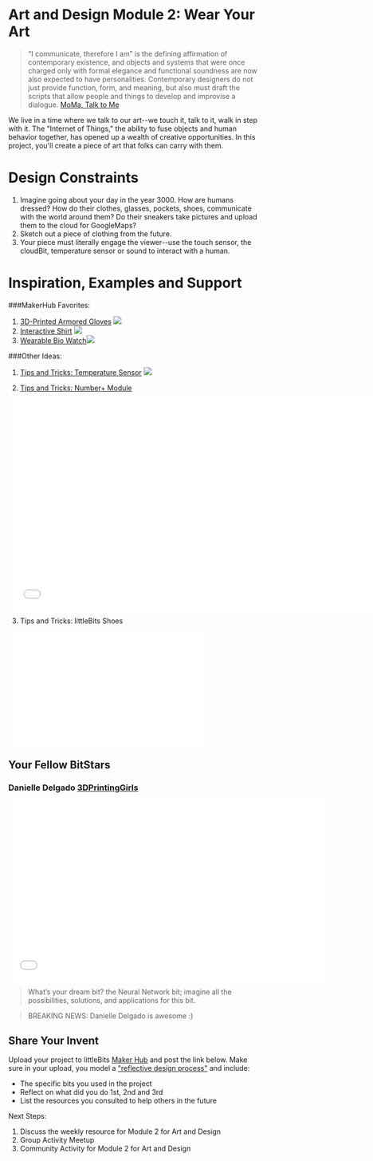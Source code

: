 # Art and Design Module 2: Wear Your Art

>“I communicate, therefore I am” is the defining affirmation of contemporary existence, and objects and systems that were once charged only with formal elegance and functional soundness are now also expected to have personalities. Contemporary designers do not just provide function, form, and meaning, but also must draft the scripts that allow people and things to develop and improvise a dialogue.
[MoMa, Talk to Me](http://www.moma.org/interactives/exhibitions/2011/talktome/)

We live in a time where we talk to our art--we touch it, talk to it, walk in step with it. The "Internet of Things," the ability to fuse objects and human behavior together, has opened up a wealth of creative opportunities. In this project, you'll create a piece of art that folks can carry with them.

# Design Constraints
1. Imagine going about your day in the year 3000. How are humans dressed? How do their clothes, glasses, pockets, shoes, communicate with the world around them? Do their sneakers take pictures and upload them to the cloud for GoogleMaps?
2. Sketch out a piece of clothing from the future.  
3. Your piece must literally engage the viewer--use the touch sensor, the cloudBit, temperature sensor or sound to interact with a human. 

# Inspiration, Examples and Support

###MakerHub Favorites: 
1. [3D-Printed Armored Gloves](http://www.shapeways.com/model/2005573/internal-frame-for-armored-gloves.html?li=search-results-8&materialId=6)
![](http://images1.sw-cdn.net/model/picture/625x465_2005573_3218433_1403759874.jpg)
2. [Interactive Shirt](http://littlebits.cc/projects/interactive-t-shirt)
![](https://lb-community.s3.amazonaws.com/uploads/image/asset/6766/large_filled_20141003_183341.jpg)
3. [Wearable Bio Watch](http://littlebits.cc/projects/wearable-bio-watch)![](/https://lb-community.s3.amazonaws.com/uploads/image/asset/363/large_filled_WearableAlarm.jpg)

###Other Ideas:
1. [Tips and Tricks: Temperature Sensor](http://littlebits.cc/tips-tricks-temperature-sensor)
![](http://media.littlebits.cc/wp-content/uploads/2014/11/closeup_temp_sensor_with_callout-600x375.jpg)

2. [Tips and Tricks: Number+ Module](http://littlebits.cc/tips-tricks-number)
<iframe width="750" height="422" src="//www.youtube.com/embed/CBSIje21CZQ" frameborder="0" allowfullscreen></iframe>

3. Tips and Tricks: littleBits Shoes
<iframe width="400" height="225" src="//www.youtube.com/embed/uF6ZNU-04p4" frameborder="0" allowfullscreen></iframe>

## Your Fellow BitStars
### Danielle Delgado [3DPrintingGirls](http://littlebits.cc/users/littlebits_user_24652)

<iframe width="640" height="360" src="//www.youtube.com/embed/uyATuKfJ1Sc" frameborder="0" allowfullscreen></iframe>

>What’s your dream bit? the Neural Network bit; imagine all the possibilities, solutions, and applications for this bit.

>BREAKING NEWS: Danielle Delgado is awesome :)

## Share Your Invent 
Upload your project to littleBits [Maker Hub](http://littlebits.cc/projects) and post the link below. Make sure in your upload, you model a ["reflective design process"](http://en.wikipedia.org/wiki/Reflective_practice) and include:
- The specific bits you used in the project
- Reflect on what did you do 1st, 2nd and 3rd
- List the resources you consulted to help others in the future

Next Steps:
1. Discuss the weekly resource for Module 2 for Art and Design
2. Group Activity Meetup
3. Community Activity for Module 2 for Art and Design
